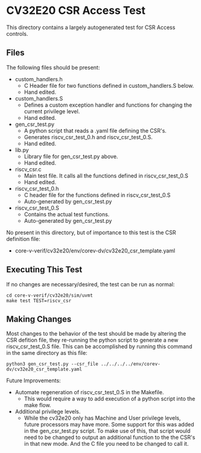<!--
Copyright 2023 Intrinsix
SPDX-License-Identifier: Apache-2.0 WITH SHL-2.1
-->

CV32E20 CSR Access Test
====================================
This directory contains a largely autogenerated test for CSR Access controls.

Files
------------------------------------
The following files should be present:

  * custom_handlers.h
    - C Header file for two functions defined in custom_handlers.S below.
    - Hand edited.
  * custom_handlers.S
    - Defines a custom exception handler and functions for changing the
      current privilege level.
    - Hand edited.
  * gen_csr_test.py
    - A python script that reads a .yaml file defining the CSR's.
    - Generates riscv_csr_test_0.h and riscv_csr_test_0.S.
    - Hand edited.
  * lib.py
    - Library file for gen_csr_test.py above.
    - Hand edited.
  * riscv_csr.c
    - Main test file. It calls all the functions defined in riscv_csr_test_0.S
    - Hand edited.
  * riscv_csr_test_0.h
    - C header file for the functions defined in riscv_csr_test_0.S
    - Auto-generated by gen_csr_test.py
  * riscv_csr_test_0.S
    - Contains the actual test functions.
    - Auto-generated by gen_csr_test.py

No present in this directory, but of importance to this test is the CSR definition file:

  * core-v-verif/cv32e20/env/corev-dv/cv32e20_csr_template.yaml

Executing This Test
------------------------------
If no changes are necessary/desired, the test can be run as normal:
```
cd core-v-verif/cv32e20/sim/uvmt
make test TEST=riscv_csr
```

Making Changes
--------------------
Most changes to the behavior of the test should be made by altering the CSR defition file,
they re-running the python script to generate a new riscv_csr_test_0.S file. This can
be accomplished by running this command in the same directory as this file:
```
python3 gen_csr_test.py --csr_file ../../../../env/corev-dv/cv32e20_csr_template.yaml
```

Future Improvements:
  * Automate regeneration of riscv_csr_test_0.S in the Makefile.
    - This would require a way to add execution of a python script into the make flow.
  * Additional privilege levels.
    - While the cv32e20 only has Machine and User privilege levels, future processors may
      have more.  Some support for this was added in the gen_csr_test.py script. To make
      use of this, that script would need to be changed to output an additional function
      to the the CSR's in that new mode.  And the C file you need to be changed to call it. 